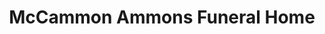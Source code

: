 ---
title: "McCammon Ammons Funeral Home"
url: /maryville/mccammon-ammons-funeral-home/
shop: funeral directors
---